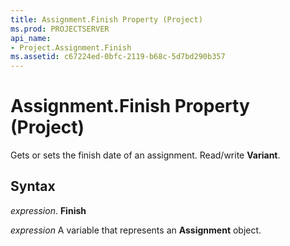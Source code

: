```yaml
---
title: Assignment.Finish Property (Project)
ms.prod: PROJECTSERVER
api_name:
- Project.Assignment.Finish
ms.assetid: c67224ed-0bfc-2119-b68c-5d7bd290b357
---
```



# Assignment.Finish Property (Project)

Gets or sets the finish date of an assignment. Read/write  **Variant**.


## Syntax

 _expression_. **Finish**

 _expression_ A variable that represents an **Assignment** object.


